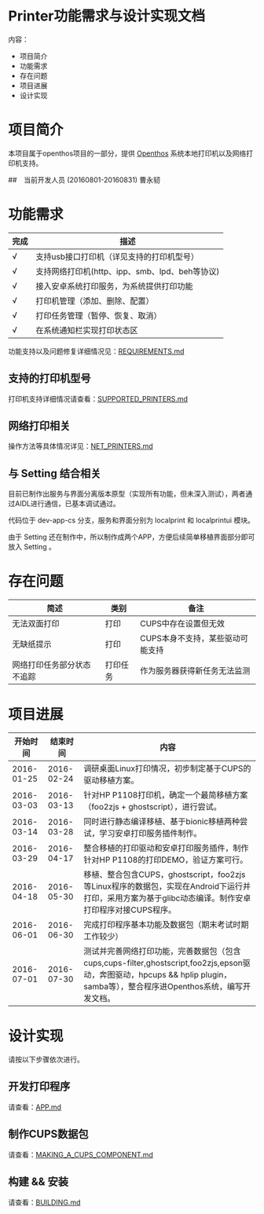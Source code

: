 # Printer功能需求与设计实现文档
内容：

- 项目简介
- 功能需求
- 存在问题
- 项目进展
- 设计实现

# 项目简介

本项目属于openthos项目的一部分，提供 [Openthos](https://github.com/openthos/openthos/wiki) 系统本地打印机以及网络打印机支持。

##　当前开发人员 (20160801-20160831)
曹永韧

# 功能需求

|完成|描述|
|---|---|
|√| 支持usb接口打印机（详见支持的打印机型号）
|√| 支持网络打印机(http、ipp、smb、lpd、beh等协议)
|√| 接入安卓系统打印服务，为系统提供打印功能
|√| 打印机管理（添加、删除、配置）
|√| 打印任务管理（暂停、恢复、取消）
|√| 在系统通知栏实现打印状态区

功能支持以及问题修复详细情况见：[REQUIREMENTS.md](https://github.com/openthos/printer-analysis/blob/master/doc/zh/REQUIREMENTS.md)

## 支持的打印机型号

打印机支持详细情况请查看：[SUPPORTED_PRINTERS.md](https://github.com/openthos/printer-analysis/blob/master/doc/SUPPORTED_PRINTERS.md)

## 网络打印相关

操作方法等具体情况详见：[NET_PRINTERS.md](https://github.com/openthos/printer-analysis/blob/master/doc/zh/NET_PRINTERS.md)

## 与 Setting 结合相关

目前已制作出服务与界面分离版本原型（实现所有功能，但未深入测试），两者通过AIDL进行通信，已基本调试通过。

代码位于 dev-app-cs 分支，服务和界面分别为 localprint 和 localprintui 模块。

由于 Setting 还在制作中，所以制作成两个APP，方便后续简单移植界面部分即可放入 Setting 。

# 存在问题

| 简述 | 类别 | 备注
|---|---|---|
|无法双面打印|打印|CUPS中存在设置但无效
|无缺纸提示|打印|CUPS本身不支持，某些驱动可能支持|
|网络打印任务部分状态不追踪|打印任务|作为服务器获得新任务无法监测

# 项目进展

|开始时间|结束时间|内容
|---|---|---|
|2016-01-25|2016-02-24|调研桌面Linux打印情况，初步制定基于CUPS的驱动移植方案。
|2016-03-03|2016-03-13|针对HP P1108打印机，确定一个最简移植方案（foo2zjs + ghostscript），进行尝试。
|2016-03-14|2016-03-28|同时进行静态编译移植、基于bionic移植两种尝试，学习安卓打印服务插件制作。
|2016-03-29|2016-04-17|整合移植的打印驱动和安卓打印服务插件，制作针对HP P1108的打印DEMO，验证方案可行。
|2016-04-18|2016-05-30|移植、整合包含CUPS，ghostscript，foo2zjs等Linux程序的数据包，实现在Android下运行并打印，采用方案为基于glibc动态编译。制作安卓打印程序对接CUPS程序。
|2016-06-01|2016-06-30|完成打印程序基本功能及数据包（期末考试时期工作较少）
|2016-07-01|2016-07-30|测试并完善网络打印功能，完善数据包（包含cups,cups-filter,ghostscript,foo2zjs,epson驱动，奔图驱动，hpcups && hplip plugin，samba等），整合程序进Openthos系统，编写开发文档。

# 设计实现

请按以下步骤依次进行。

## 开发打印程序

请查看：[APP.md](https://github.com/openthos/printer-analysis/blob/master/doc/zh/APP.md)

## 制作CUPS数据包

请查看：[MAKING_A_CUPS_COMPONENT.md](https://github.com/openthos/printer-analysis/blob/master/doc/zh/MAKING_A_CUPS_COMPONENT.md)

## 构建 && 安装

请查看：[BUILDING.md](https://github.com/openthos/printer-analysis/blob/master/doc/zh/BUILDING.md)
